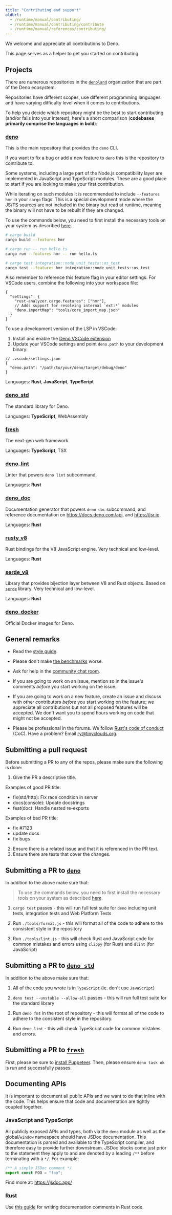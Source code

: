```yaml
---
title: "Contributing and support"
oldUrl:
  - /runtime/manual/contributing/
  - /runtime/manual/contributing/contribute
  - /runtime/manual/references/contributing/
---
```


We welcome and appreciate all contributions to Deno.

This page serves as a helper to get you started on contributing.

## Projects

There are numerous repositories in the [`denoland`](https://github.com/denoland)
organization that are part of the Deno ecosystem.

Repositories have different scopes, use different programming languages and have
varying difficulty level when it comes to contributions.

To help you decide which repository might be the best to start contributing
(and/or falls into your interest), here's a short comparison (**codebases
primarily comprise the languages in bold**):

### [deno](https://github.com/denoland/deno)

This is the main repository that provides the `deno` CLI.

If you want to fix a bug or add a new feature to `deno` this is the repository
to contribute to.

Some systems, including a large part of the Node.js compatibility layer are
implemented in JavaScript and TypeScript modules. These are a good place to
start if you are looking to make your first contribution.

While iterating on such modules it is recommended to include `--features hmr` in
your `cargo` flags. This is a special development mode where the JS/TS sources
are not included in the binary but read at runtime, meaning the binary will not
have to be rebuilt if they are changed.

To use the commands below, you need to first install the necessary tools on your
system as described [here](building_from_source).

```sh
# cargo build
cargo build --features hmr

# cargo run -- run hello.ts
cargo run --features hmr -- run hello.ts

# cargo test integration::node_unit_tests::os_test
cargo test --features hmr integration::node_unit_tests::os_test
```

Also remember to reference this feature flag in your editor settings. For VSCode
users, combine the following into your workspace file:

```jsonc
{
  "settings": {
    "rust-analyzer.cargo.features": ["hmr"],
    // Adds support for resolving internal `ext:*` modules
    "deno.importMap": "tools/core_import_map.json"
  }
}
```

To use a development version of the LSP in VSCode:

1. Install and enable the
   [Deno VSCode extension](https://marketplace.visualstudio.com/items?itemName=denoland.vscode-deno)
2. Update your VSCode settings and point `deno.path` to your development binary:

```jsonc
// .vscode/settings.json
{
  "deno.path": "/path/to/your/deno/target/debug/deno"
}
```

Languages: **Rust**, **JavaScript**, **TypeScript**

### [deno_std](https://github.com/denoland/deno_std)

The standard library for Deno.

Languages: **TypeScript**, WebAssembly

### [fresh](https://github.com/denoland/fresh)

The next-gen web framework.

Languages: **TypeScript**, TSX

### [deno_lint](https://github.com/denoland/deno_lint)

Linter that powers `deno lint` subcommand.

Languages: **Rust**

### [deno_doc](https://github.com/denoland/deno_doc)

Documentation generator that powers `deno doc` subcommand, and reference
documentation on https://docs.deno.com/api, and https://jsr.io.

Languages: **Rust**

### [rusty_v8](https://github.com/denoland/rusty_v8)

Rust bindings for the V8 JavaScript engine. Very technical and low-level.

Languages: **Rust**

### [serde_v8](https://github.com/denoland/deno_core/tree/main/serde_v8)

Library that provides bijection layer between V8 and Rust objects. Based on
[`serde`](https://crates.io/crates/serde) library. Very technical and low-level.

Languages: **Rust**

### [deno_docker](https://github.com/denoland/deno_docker)

Official Docker images for Deno.

## General remarks

- Read the [style guide](/runtime/contributing/style_guide).

- Please don't make [the benchmarks](https://deno.land/benchmarks) worse.

- Ask for help in the [community chat room](https://discord.gg/deno).

- If you are going to work on an issue, mention so in the issue's comments
  _before_ you start working on the issue.

- If you are going to work on a new feature, create an issue and discuss with
  other contributors _before_ you start working on the feature; we appreciate
  all contributions but not all proposed features will be accepted. We don't
  want you to spend hours working on code that might not be accepted.

- Please be professional in the forums. We follow
  [Rust's code of conduct](https://www.rust-lang.org/policies/code-of-conduct)
  (CoC). Have a problem? Email [ry@tinyclouds.org](mailto:ry@tinyclouds.org).

## Submitting a pull request

Before submitting a PR to any of the repos, please make sure the following is
done:

1. Give the PR a descriptive title.

Examples of good PR title:

- fix(std/http): Fix race condition in server
- docs(console): Update docstrings
- feat(doc): Handle nested re-exports

Examples of bad PR title:

- fix #7123
- update docs
- fix bugs

2. Ensure there is a related issue and that it is referenced in the PR text.
3. Ensure there are tests that cover the changes.

## Submitting a PR to [`deno`](https://github.com/denoland/deno)

In addition to the above make sure that:

> To use the commands below, you need to first install the necessary tools on
> your system as described [here](building_from_source).

1. `cargo test` passes - this will run full test suite for `deno` including unit
   tests, integration tests and Web Platform Tests

1. Run `./tools/format.js` - this will format all of the code to adhere to the
   consistent style in the repository

1. Run `./tools/lint.js` - this will check Rust and JavaScript code for common
   mistakes and errors using `clippy` (for Rust) and `dlint` (for JavaScript)

## Submitting a PR to [`deno_std`](https://github.com/denoland/deno_std)

In addition to the above make sure that:

1. All of the code you wrote is in `TypeScript` (ie. don't use `JavaScript`)

1. `deno test --unstable --allow-all` passes - this will run full test suite for
   the standard library

1. Run `deno fmt` in the root of repository - this will format all of the code
   to adhere to the consistent style in the repository.

1. Run `deno lint` - this will check TypeScript code for common mistakes and
   errors.

## Submitting a PR to [`fresh`](https://github.com/denoland/fresh)

First, please be sure to
[install Puppeteer](https://github.com/lucacasonato/deno-puppeteer#installation).
Then, please ensure `deno task ok` is run and successfully passes.

## Documenting APIs

It is important to document all public APIs and we want to do that inline with
the code. This helps ensure that code and documentation are tightly coupled
together.

### JavaScript and TypeScript

All publicly exposed APIs and types, both via the `deno` module as well as the
global/`window` namespace should have JSDoc documentation. This documentation is
parsed and available to the TypeScript compiler, and therefore easy to provide
further downstream. JSDoc blocks come just prior to the statement they apply to
and are denoted by a leading `/**` before terminating with a `*/`. For example:

```ts
/** A simple JSDoc comment */
export const FOO = "foo";
```

Find more at: https://jsdoc.app/

### Rust

Use
[this guide](https://doc.rust-lang.org/rustdoc/how-to-write-documentation.html)
for writing documentation comments in Rust code.
